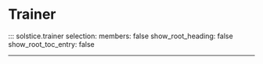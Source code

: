 # Trainer

::: solstice.trainer
    selection:
        members: false
        show_root_heading: false
        show_root_toc_entry: false

---
